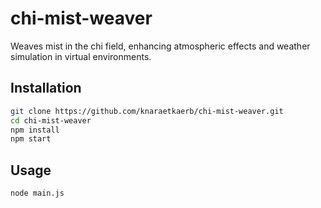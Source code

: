 # chi-mist-weaver

Weaves mist in the chi field, enhancing atmospheric effects and weather simulation in virtual environments.

## Installation

```bash
git clone https://github.com/knaraetkaerb/chi-mist-weaver.git
cd chi-mist-weaver
npm install
npm start
```

## Usage
```bash
node main.js
```
